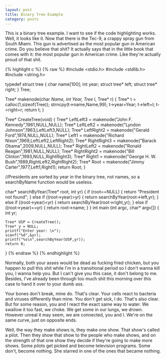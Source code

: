 ```yaml
---
layout: post
title: Binary Tree Example
category: posts
---
```

This is a binary tree example. I want to see if the code highlighting works. Well, it looks like it. Now that there is the Tec-9, a crappy spray gun from South Miami. This gun is advertised as the most popular gun in American crime. Do you believe that shit? It actually says that in the little book that comes with it: the most popular gun in American crime. Like they're actually proud of that shit.

{% highlight c %}
{% raw %}
#include <stdio.h>
#include <stdlib.h>
#include <string.h>

typedef struct tree
{
	char name[100];
	int year;
	struct tree* left;
	struct tree* right;
} Tree;

Tree* makenode(char *Name, int Year, Tree* l, Tree* r)
{
	Tree* t = calloc(1,sizeof(Tree));
	strncpy(t->name,Name,99);
	t->year=Year;
	t->left=l;
	t->right=r;
	return t;
}


Tree* CreateTree(void)
{
	Tree* LeftLeft3 = makenode("John F. Kennedy",1961,NULL,NULL);
	Tree* LeftLeft2 = makenode("Lyndon Johnson",1963,LeftLeft3,NULL);
	Tree* LeftRight2 = makenode("Gerald Ford",1974,NULL,NULL);
	Tree* Left1 = makenode("Richard Nixon",1969,LeftLeft2,LeftRight2);
	Tree* RightRight3 = makenode("Barack Obama",2009,NULL,NULL);
	Tree* RightLeft2 = makenode("Ronald Reagan",1981,NULL,NULL);
	Tree* RightRight2 = makenode("Bill Clinton",1993,NULL,RightRight3);
	Tree* Right1 = makenode("George H. W. Bush",1989,RightLeft2,RightRight2);
	Tree* Root = makenode("Jimmy Carter",1977,Left1,Right1);
	return Root;
}

//Presidents are sorted by year in the binary tree, not names, so a searchByName function would be useless.

char* searchByYear(Tree* root, int yr)
{
	if (root==NULL) {
		return "President not found";
	}
	else if ((root->year)>yr) {
		return searchByYear(root->left,yr);
	}
	else if ((root->year)<yr) {
		return searchByYear(root->right,yr);
	}
	else if ((root->year)==yr) {
		return root->name;
	}
}
int main (int argc, char* argv[])
{
	int yr;

	Tree* USP = CreateTree();
	Tree* y = NULL;
	printf("Enter year: \n");
	scanf("%d",&yr);
	printf("%s\n",searchByYear(USP,yr));
	return 0;
}
{% endraw %}
{% endhighlight %}

Normally, both your asses would be dead as fucking fried chicken, but you happen to pull this shit while I'm in a transitional period so I don't wanna kill you, I wanna help you. But I can't give you this case, it don't belong to me. Besides, I've already been through too much shit this morning over this case to hand it over to your dumb ass.

Your bones don't break, mine do. That's clear. Your cells react to bacteria and viruses differently than mine. You don't get sick, I do. That's also clear. But for some reason, you and I react the exact same way to water. We swallow it too fast, we choke. We get some in our lungs, we drown. However unreal it may seem, we are connected, you and I. We're on the same curve, just on opposite ends.

Well, the way they make shows is, they make one show. That show's called a pilot. Then they show that show to the people who make shows, and on the strength of that one show they decide if they're going to make more shows. Some pilots get picked and become television programs. Some don't, become nothing. She starred in one of the ones that became nothing.
